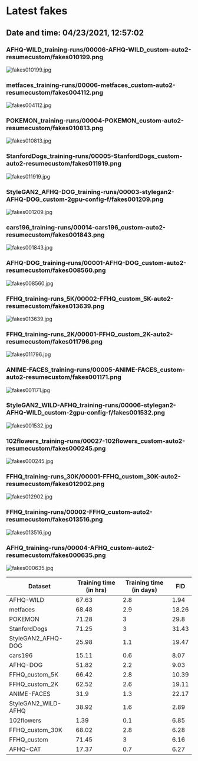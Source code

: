 # Latest fakes
## Date and time: 04/23/2021, 12:57:02
### AFHQ-WILD_training-runs/00006-AFHQ-WILD_custom-auto2-resumecustom/fakes010199.png
![fakes010199.jpg](https://i.ibb.co/qj4YSDn/0b96e122f2ee.jpg "AFHQ-WILD_training-runs/00006-AFHQ-WILD_custom-auto2-resumecustom/fakes010199.png")

### metfaces_training-runs/00006-metfaces_custom-auto2-resumecustom/fakes004112.png
![fakes004112.jpg](https://i.ibb.co/P5cr6R8/8d14b1437dc9.jpg "metfaces_training-runs/00006-metfaces_custom-auto2-resumecustom/fakes004112.png")

### POKEMON_training-runs/00004-POKEMON_custom-auto2-resumecustom/fakes010813.png
![fakes010813.jpg](https://i.ibb.co/nCKHV6r/e8d637d1b262.jpg "POKEMON_training-runs/00004-POKEMON_custom-auto2-resumecustom/fakes010813.png")

### StanfordDogs_training-runs/00005-StanfordDogs_custom-auto2-resumecustom/fakes011919.png
![fakes011919.jpg](https://i.ibb.co/mT7Pq6B/fa61880a7c55.jpg "StanfordDogs_training-runs/00005-StanfordDogs_custom-auto2-resumecustom/fakes011919.png")

### StyleGAN2_AFHQ-DOG_training-runs/00003-stylegan2-AFHQ-DOG_custom-2gpu-config-f/fakes001209.png
![fakes001209.jpg](https://i.ibb.co/6vPHy3h/5efc9adc8ce6.jpg "StyleGAN2_AFHQ-DOG_training-runs/00003-stylegan2-AFHQ-DOG_custom-2gpu-config-f/fakes001209.png")

### cars196_training-runs/00014-cars196_custom-auto2-resumecustom/fakes001843.png
![fakes001843.jpg](https://i.ibb.co/BG4884t/2128d3241509.jpg "cars196_training-runs/00014-cars196_custom-auto2-resumecustom/fakes001843.png")

### AFHQ-DOG_training-runs/00001-AFHQ-DOG_custom-auto2-resumecustom/fakes008560.png
![fakes008560.jpg](https://i.ibb.co/GcyC6Nm/7167edd94d5b.jpg "AFHQ-DOG_training-runs/00001-AFHQ-DOG_custom-auto2-resumecustom/fakes008560.png")

### FFHQ_training-runs_5K/00002-FFHQ_custom_5K-auto2-resumecustom/fakes013639.png
![fakes013639.jpg](https://i.ibb.co/r79RJVK/edd8666eddc4.jpg "FFHQ_training-runs_5K/00002-FFHQ_custom_5K-auto2-resumecustom/fakes013639.png")

### FFHQ_training-runs_2K/00001-FFHQ_custom_2K-auto2-resumecustom/fakes011796.png
![fakes011796.jpg](https://i.ibb.co/nR1YnCD/470205ede911.jpg "FFHQ_training-runs_2K/00001-FFHQ_custom_2K-auto2-resumecustom/fakes011796.png")

### ANIME-FACES_training-runs/00005-ANIME-FACES_custom-auto2-resumecustom/fakes001171.png
![fakes001171.jpg](https://i.ibb.co/FsmBh3q/b7b12525b835.jpg "ANIME-FACES_training-runs/00005-ANIME-FACES_custom-auto2-resumecustom/fakes001171.png")

### StyleGAN2_WILD-AFHQ_training-runs/00006-stylegan2-AFHQ-WILD_custom-2gpu-config-f/fakes001532.png
![fakes001532.jpg](https://i.ibb.co/BGddjgz/cbd592b53fd8.jpg "StyleGAN2_WILD-AFHQ_training-runs/00006-stylegan2-AFHQ-WILD_custom-2gpu-config-f/fakes001532.png")

### 102flowers_training-runs/00027-102flowers_custom-auto2-resumecustom/fakes000245.png
![fakes000245.jpg](https://i.ibb.co/w6qqQbp/4e3433aa4936.jpg "102flowers_training-runs/00027-102flowers_custom-auto2-resumecustom/fakes000245.png")

### FFHQ_training-runs_30K/00001-FFHQ_custom_30K-auto2-resumecustom/fakes012902.png
![fakes012902.jpg](https://i.ibb.co/99CFKw2/94f7ffd3a725.jpg "FFHQ_training-runs_30K/00001-FFHQ_custom_30K-auto2-resumecustom/fakes012902.png")

### FFHQ_training-runs/00002-FFHQ_custom-auto2-resumecustom/fakes013516.png
![fakes013516.jpg](https://i.ibb.co/gmc8QT8/902e8a105ad6.jpg "FFHQ_training-runs/00002-FFHQ_custom-auto2-resumecustom/fakes013516.png")

### AFHQ_training-runs/00004-AFHQ_custom-auto2-resumecustom/fakes000635.png
![fakes000635.jpg](https://i.ibb.co/THpnpTB/e80b95935249.jpg "AFHQ_training-runs/00004-AFHQ_custom-auto2-resumecustom/fakes000635.png")

| Dataset             |   Training time (in hrs) |   Training time (in days) |   FID |
|---------------------|--------------------------|---------------------------|-------|
| AFHQ-WILD           |                    67.63 |                       2.8 |  1.94 |
| metfaces            |                    68.48 |                       2.9 | 18.26 |
| POKEMON             |                    71.28 |                       3   | 29.8  |
| StanfordDogs        |                    71.25 |                       3   | 31.43 |
| StyleGAN2_AFHQ-DOG  |                    25.98 |                       1.1 | 19.47 |
| cars196             |                    15.11 |                       0.6 |  8.07 |
| AFHQ-DOG            |                    51.82 |                       2.2 |  9.03 |
| FFHQ_custom_5K      |                    66.42 |                       2.8 | 10.39 |
| FFHQ_custom_2K      |                    62.52 |                       2.6 | 19.11 |
| ANIME-FACES         |                    31.9  |                       1.3 | 22.17 |
| StyleGAN2_WILD-AFHQ |                    38.92 |                       1.6 |  2.89 |
| 102flowers          |                     1.39 |                       0.1 |  6.85 |
| FFHQ_custom_30K     |                    68.02 |                       2.8 |  6.28 |
| FFHQ_custom         |                    71.45 |                       3   |  6.16 |
| AFHQ-CAT            |                    17.37 |                       0.7 |  6.27 |